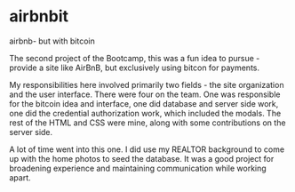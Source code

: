 # airbnbit

airbnb- but with bitcoin

The second project of the Bootcamp, this was a fun idea to pursue - provide a site like AirBnB, but exclusively using bitcon for payments. 

My responsibilities here involved primarily two fields - the site organization and the user interface. There were four on the team. One was responsible for the bitcoin idea and interface, one did database and server side work, one did the credential authorization work, which included the modals. The rest of the HTML and CSS were mine, along with some contributions on the server side.

A lot of time went into this one. I did use my REALTOR background to come up with the home photos to seed the database. It was a good project for broadening experience and maintaining communication while working apart.
